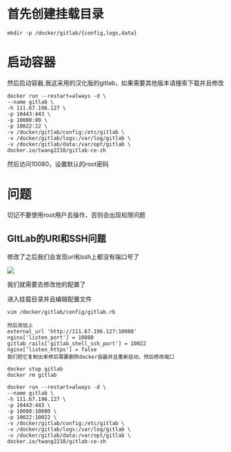 # 首先创建挂载目录

```shell
mkdir -p /docker/gitlab/{config,logs,data}
```

# 启动容器

然后启动容器,我这采用的汉化版的gitlab，如果需要其他版本请搜索下载并且修改

```shell
docker run --restart=always -d \
--name gitlab \
-h 111.67.196.127 \
-p 10443:443 \
-p 10080:80 \
-p 10022:22 \
-v /docker/gitlab/config:/etc/gitlab \
-v /docker/gitlab/logs:/var/log/gitlab \
-v /docker/gitlab/data:/var/opt/gitlab \
docker.io/twang2218/gitlab-ce-zh
```

然后访问10080，设置默认的root密码

# 问题

切记不要使用root用户去操作，否则会出现权限问题

## GItLab的URl和SSH问题

修改了之后我们会发现url和ssh上都没有端口号了

![](https://blog-kang.oss-cn-beijing.aliyuncs.com/UTOOLS1569571302989.png)

我们就需要去修改他的配置了

进入挂载目录并且编辑配置文件

```shell
vim /docker/gitlab/config/gitlab.rb

然后添加上
external_url 'http://111.67.196.127:10080'
nginx['listen_port'] = 10080
gitlab_rails['gitlab_shell_ssh_port'] = 10022
nginx['listen_https'] = false
我们把它复制出来修后需要删除docker容器并且重新启动，然后修改端口

docker stop gitlab
docker rm gitlab

docker run --restart=always -d \
--name gitlab \
-h 111.67.196.127 \
-p 10443:443 \
-p 10080:10080 \
-p 10022:10022 \
-v /docker/gitlab/config:/etc/gitlab \
-v /docker/gitlab/logs:/var/log/gitlab \
-v /docker/gitlab/data:/var/opt/gitlab \
docker.io/twang2218/gitlab-ce-zh

```

